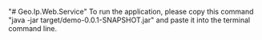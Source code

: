 "# Geo.Ip.Web.Service" 
To run the application, please copy this command "java -jar target/demo-0.0.1-SNAPSHOT.jar" 
and paste it into the terminal command line.
